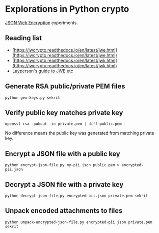 # Explorations in Python crypto

[JSON Web Encryption](https://datatracker.ietf.org/doc/html/rfc7516) experiments.

## Reading list

* [https://jwcrypto.readthedocs.io/en/latest/jwe.html](https://jwcrypto.readthedocs.io/en/latest/jwe.html)
* [https://jwcrypto.readthedocs.io/en/latest/jwk.html](https://jwcrypto.readthedocs.io/en/latest/jwk.html)
* [Layperson's guide to JWE etc](https://medium.facilelogin.com/jwt-jws-and-jwe-for-not-so-dummies-b63310d201a3)

## Generate RSA public/private PEM files

```
python gen-keys.py sekrit
```

## Verify public key matches private key

```
openssl rsa -pubout -in private.pem | diff public.pem -
```

No difference means the public key was generated from matching private key.

## Encrypt a JSON file with a public key

```
python encrypt-json-file.py my-pii.json public.pem > encrypted-pii.json
```

## Decrypt a JSON file with a private key

```
python decrypt-json-file.py encrypted-pii.json private.pem sekrit
```

## Unpack encoded attachments to files

```
python unpack-encrypted-json-file.py encrypted-pii.json private.pem sekrit
```

